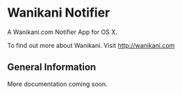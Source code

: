 Wanikani Notifier
=======================

A Wanikani.com Notifier App for OS X.

To find out more about Wanikani. Visit http://wanikani.com

General Information
------------

More documentation coming soon.



